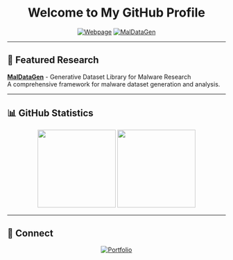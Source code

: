<div align="center">

# Welcome to My GitHub Profile

[![Webpage](https://img.shields.io/badge/Portfolio-Visit%20My%20Webpage-blue?style=for-the-badge)](https://kayua.github.io/octonerdai.github.io/)
[![MalDataGen](https://img.shields.io/badge/Research-Malware%20Dataset%20Library-red?style=for-the-badge)](https://github.com/SBSeg25/MalDataGen)

</div>

---

## 🔬 Featured Research

**[MalDataGen](https://github.com/SBSeg25/MalDataGen)** - Generative Dataset Library for Malware Research  
A comprehensive framework for malware dataset generation and analysis.

---

## 📊 GitHub Statistics

<p align="center">
  <img height="180em" src="https://github-readme-stats.vercel.app/api?username=kayua&show_icons=true&theme=default&include_all_commits=true&count_private=true&hide_border=true"/>
  <img height="180em" src="https://github-readme-stats.vercel.app/api/top-langs/?username=kayua&layout=compact&langs_count=12&theme=default&hide_border=true"/>
</p>

---

## 🔗 Connect

<div align="center">

[![Portfolio](https://img.shields.io/badge/🌐_Portfolio-Visit-0A66C2?style=flat-square)](https://kayua.github.io/octonerdai.github.io/)

</div>
